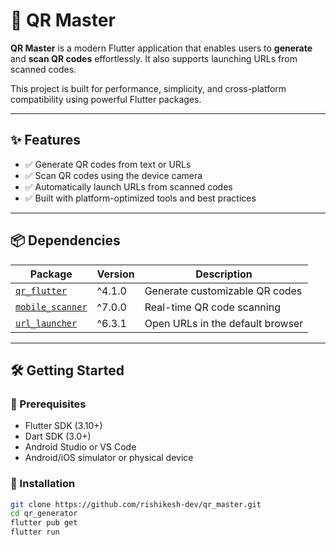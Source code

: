 # 🚀 QR Master

**QR Master** is a modern Flutter application that enables users to **generate** and **scan QR codes** effortlessly. It also supports launching URLs from scanned codes.

This project is built for performance, simplicity, and cross-platform compatibility using powerful Flutter packages.

---

## ✨ Features

- ✅ Generate QR codes from text or URLs
- ✅ Scan QR codes using the device camera
- ✅ Automatically launch URLs from scanned codes
- ✅ Built with platform-optimized tools and best practices

---

## 📦 Dependencies

| Package | Version | Description |
|--------|---------|-------------|
| [`qr_flutter`](https://pub.dev/packages/qr_flutter) | ^4.1.0 | Generate customizable QR codes |
| [`mobile_scanner`](https://pub.dev/packages/mobile_scanner) | ^7.0.0 | Real-time QR code scanning |
| [`url_launcher`](https://pub.dev/packages/url_launcher) | ^6.3.1 | Open URLs in the default browser |

---

## 🛠️ Getting Started

### 🔧 Prerequisites

- Flutter SDK (3.10+)
- Dart SDK (3.0+)
- Android Studio or VS Code
- Android/iOS simulator or physical device

### 🚀 Installation

```bash
git clone https://github.com/rishikesh-dev/qr_master.git
cd qr_generator
flutter pub get
flutter run
